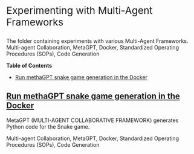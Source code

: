 <p style="font-size: 26px;"> Experimenting with Multi-Agent Frameworks </p>

The folder containing experiments with various Multi-Agent Frameworks.\
Multi-agent Collaboration, MetaGPT, Docker, Standardized Operating Procedures (SOPs), Code Generation


**Table of Contents**

- [Run methaGPT snake game generation in the Docker](#run-methagpt-snake-game-generation-in-the-docker)


## [Run methaGPT snake game generation in the Docker](metaGPT_docker_snake/README.md)

MetaGPT (MULTI-AGENT COLLABORATIVE FRAMEWORK) generates Python code for the Snake game.

Multi-agent Collaboration, MetaGPT, Docker, Standardized Operating Procedures (SOPs), Code Generation




